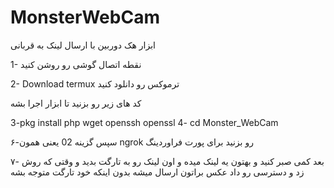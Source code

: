 # MonsterWebCam
ابزار هک دوربین با ارسال لینک به قربانی 


1- نقطه اتصال گوشی رو روشن کنید

2- Download termux ترموکس رو دانلود کنید

کد های زیر رو بزنید تا ابزار اجرا بشه

3-pkg install php wget openssh openssl
4- cd Monster_WebCam



۶-سپس گزینه 02 یعنی همون
 ngrok
رو بزنید برای پورت فراوردینگ

۷- بعد کمی صبر کنید و بهتون یه لینک میده و اون لینک رو به تارگت بدید و وقتی که روش زد و دسترسی رو داد عکس براتون ارسال میشه بدون اینکه خود تارگت متوجه بشه
